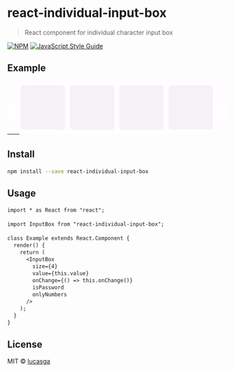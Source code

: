 # react-individual-input-box

> React component for individual character input box

[![NPM](https://img.shields.io/npm/v/react-individual-input-box.svg)](https://www.npmjs.com/package/react-individual-input-box) [![JavaScript Style Guide](https://img.shields.io/badge/code_style-standard-brightgreen.svg)](https://standardjs.com)

## Example

![](react-individual-input-box-example-gif.gif)



## Install

```bash
npm install --save react-individual-input-box
```

## Usage

```tsx
import * as React from "react";

import InputBox from "react-individual-input-box";

class Example extends React.Component {
  render() {
    return (
      <InputBox
        size={4}
        value={this.value}
        onChange={() => this.onChange()}
        isPassword
        onlyNumbers
      />
    );
  }
}
```

## License

MIT © [lucasga](https://github.com/lucasga)
